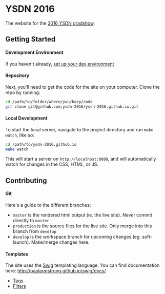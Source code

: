 # YSDN 2016

The website for the [2016 YSDN gradshow](http://ysdn2016.com).

## Getting Started

#### Development Environment

If you haven't already, [set up your dev environment](https://github.com/ysdn-2016/wiki/blob/master/development-guide.md#setup)

#### Repository

Next, you'll need to get the code for the site on your computer. Clone the repo by running:

```bash
cd /path/to/folder/where/you/keep/code
git clone git@github.com:ysdn-2016/ysdn-2016.github.io.git
```

#### Local Development

To start the local server, navigate to the project directory and run `make watch`, like so:

```bash
cd /path/to/ysdn-2016.github.io
make watch
```

This will start a server on `http://localhost:8080`, and will automatically watch for changes in the CSS, HTML, or JS.

## Contributing

#### Git

Here's a guide to the different branches:

* `master` is the rendered html output (ie. the live site). Never commit directly to `master`
* `production` is the source files for the live site. Only merge into this branch from `develop`
* `develop` is the workspace branch for upcoming changes (eg. soft-launch). Make/merge changes here.

#### Templates

The site uses the [Swig](http://paularmstrong.github.io/swig/docs/) templating language. You can find documentation here: http://paularmstrong.github.io/swig/docs/

* [Tags](http://paularmstrong.github.io/swig/docs/tags/)
* [Filters](http://paularmstrong.github.io/swig/docs/filters/)
